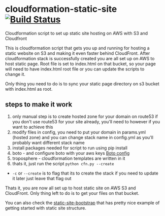 # cloudformation-static-site [![Build Status](https://travis-ci.org/EastCoastProduct/cloudformation-static-site.png)](https://travis-ci.org/EastCoastProduct/cloudformation-static-site)
Cloudformation script to set up static site hosting on AWS with S3 and Cloudfront

This is cloudformation script that gets you up and running for hosting a static website on S3 and making it even faster behind CloudFront. After cloudformation stack is successfully created you are all set up on AWS to host static page. Root file is set to index.html on that bucket, so your page will need to have index.html root file or you can update the scripts to change it.

Only thing you need to do  is to sync your static page directory on s3 bucket with index.html as root.

## steps to make it work

1. only manual step is to create hosted zone for your domain on route53 if you don't use route53 for your site already, you'll need to however if you want to achieve this
2. modify files in config, you need to put your domain in params.yml (hosted zone) and you can change stack name in config.yml as you'll probably want different stack name
3. install packages needed for script to run using pip install <package>
  1. boto - and configure boto with your aws keys [Boto config](http://boto.readthedocs.org/en/latest/boto_config_tut.html)
  2. troposphere - cloudformation templates are written in it
4. thats it, just run the script `python cfn.py --create`
  * `-c` or `--create` is to flag that its to create the stack if you need to update it later just leave that flag out

Thats it, you are now all set up to host static site on AWS S3 and CloudFront. Only thing left to do is to get your files on that bucket.

You can also check the [static-site-bootstrap](https://github.com/EastCoastProduct/static-site-bootstrap) that has pretty nice example of getting started with static site structure.
